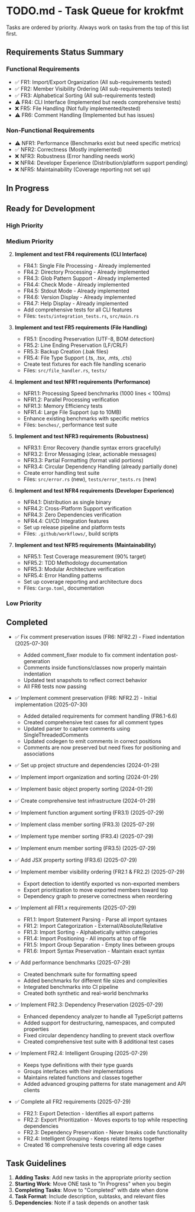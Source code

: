 # TODO.md - Task Queue for krokfmt

Tasks are ordered by priority. Always work on tasks from the top of this list first.

## Requirements Status Summary

### Functional Requirements
- ✅ FR1: Import/Export Organization (All sub-requirements tested)
- ✅ FR2: Member Visibility Ordering (All sub-requirements tested)
- ✅ FR3: Alphabetical Sorting (All sub-requirements tested)
- ⚠️  FR4: CLI Interface (Implemented but needs comprehensive tests)
- ❌ FR5: File Handling (Not fully implemented/tested)
- ⚠️  FR6: Comment Handling (Implemented but has issues)

### Non-Functional Requirements
- ⚠️  NFR1: Performance (Benchmarks exist but need specific metrics)
- ✅ NFR2: Correctness (Mostly implemented)
- ❌ NFR3: Robustness (Error handling needs work)
- ❌ NFR4: Developer Experience (Distribution/platform support pending)
- ❌ NFR5: Maintainability (Coverage reporting not set up)

## In Progress
<!-- Move ONE task here when you start working on it -->

## Ready for Development

### High Priority

### Medium Priority

2. **Implement and test FR4 requirements (CLI Interface)**
   - FR4.1: Single File Processing - Already implemented
   - FR4.2: Directory Processing - Already implemented
   - FR4.3: Glob Pattern Support - Already implemented
   - FR4.4: Check Mode - Already implemented
   - FR4.5: Stdout Mode - Already implemented
   - FR4.6: Version Display - Already implemented
   - FR4.7: Help Display - Already implemented
   - Add comprehensive tests for all CLI features
   - Files: `tests/integration_tests.rs`, `src/main.rs`

3. **Implement and test FR5 requirements (File Handling)**
   - FR5.1: Encoding Preservation (UTF-8, BOM detection)
   - FR5.2: Line Ending Preservation (LF/CRLF)
   - FR5.3: Backup Creation (.bak files)
   - FR5.4: File Type Support (.ts, .tsx, .mts, .cts)
   - Create test fixtures for each file handling scenario
   - Files: `src/file_handler.rs`, `tests/`

4. **Implement and test NFR1 requirements (Performance)**
   - NFR1.1: Processing Speed benchmarks (1000 lines < 100ms)
   - NFR1.2: Parallel Processing verification
   - NFR1.3: Memory Efficiency tests
   - NFR1.4: Large File Support (up to 10MB)
   - Enhance existing benchmarks with specific metrics
   - Files: `benches/`, performance test suite

5. **Implement and test NFR3 requirements (Robustness)**
   - NFR3.1: Error Recovery (handle syntax errors gracefully)
   - NFR3.2: Error Messaging (clear, actionable messages)
   - NFR3.3: Partial Formatting (format valid portions)
   - NFR3.4: Circular Dependency Handling (already partially done)
   - Create error handling test suite
   - Files: `src/error.rs` (new), `tests/error_tests.rs` (new)

6. **Implement and test NFR4 requirements (Developer Experience)**
   - NFR4.1: Distribution as single binary
   - NFR4.2: Cross-Platform Support verification
   - NFR4.3: Zero Dependencies verification
   - NFR4.4: CI/CD Integration features
   - Set up release pipeline and platform tests
   - Files: `.github/workflows/`, build scripts

7. **Implement and test NFR5 requirements (Maintainability)**
   - NFR5.1: Test Coverage measurement (90% target)
   - NFR5.2: TDD Methodology documentation
   - NFR5.3: Modular Architecture verification
   - NFR5.4: Error Handling patterns
   - Set up coverage reporting and architecture docs
   - Files: `Cargo.toml`, documentation

### Low Priority

## Completed
<!-- Move completed tasks here with completion date -->

- ✅ Fix comment preservation issues (FR6: NFR2.2) - Fixed indentation (2025-07-30)
  - Added comment_fixer module to fix comment indentation post-generation
  - Comments inside functions/classes now properly maintain indentation
  - Updated test snapshots to reflect correct behavior
  - All FR6 tests now passing

- ✅ Implement comment preservation (FR6: NFR2.2) - Initial implementation (2025-07-30)
  - Added detailed requirements for comment handling (FR6.1-6.6)
  - Created comprehensive test cases for all comment types
  - Updated parser to capture comments using SingleThreadedComments
  - Updated codegen to emit comments in correct positions
  - Comments are now preserved but need fixes for positioning and associations

- ✅ Set up project structure and dependencies (2024-01-29)
- ✅ Implement import organization and sorting (2024-01-29)
- ✅ Implement basic object property sorting (2024-01-29)
- ✅ Create comprehensive test infrastructure (2024-01-29)
- ✅ Implement function argument sorting (FR3.1) (2025-07-29)
- ✅ Implement class member sorting (FR3.3) (2025-07-29)
- ✅ Implement type member sorting (FR3.4) (2025-07-29)
- ✅ Implement enum member sorting (FR3.5) (2025-07-29)
- ✅ Add JSX property sorting (FR3.6) (2025-07-29)
- ✅ Implement member visibility ordering (FR2.1 & FR2.2) (2025-07-29)
  - Export detection to identify exported vs non-exported members
  - Export prioritization to move exported members toward top
  - Dependency graph to preserve correctness when reordering
- ✅ Implement all FR1.x requirements (2025-07-29)
  - FR1.1: Import Statement Parsing - Parse all import syntaxes
  - FR1.2: Import Categorization - External/Absolute/Relative
  - FR1.3: Import Sorting - Alphabetically within categories
  - FR1.4: Import Positioning - All imports at top of file
  - FR1.5: Import Group Separation - Empty lines between groups
  - FR1.6: Import Syntax Preservation - Maintain exact syntax
- ✅ Add performance benchmarks (2025-07-29)
  - Created benchmark suite for formatting speed
  - Added benchmarks for different file sizes and complexities
  - Integrated benchmarks into CI pipeline
  - Created both synthetic and real-world benchmarks
- ✅ Implement FR2.3: Dependency Preservation (2025-07-29)
  - Enhanced dependency analyzer to handle all TypeScript patterns
  - Added support for destructuring, namespaces, and computed properties
  - Fixed circular dependency handling to prevent stack overflow
  - Created comprehensive test suite with 8 additional test cases
- ✅ Implement FR2.4: Intelligent Grouping (2025-07-29)
  - Keeps type definitions with their type guards
  - Groups interfaces with their implementations
  - Maintains related functions and classes together
  - Added advanced grouping patterns for state management and API clients
- ✅ Complete all FR2 requirements (2025-07-29)
  - FR2.1: Export Detection - Identifies all export patterns
  - FR2.2: Export Prioritization - Moves exports to top while respecting dependencies
  - FR2.3: Dependency Preservation - Never breaks code functionality
  - FR2.4: Intelligent Grouping - Keeps related items together
  - Created 16 comprehensive tests covering all edge cases

## Task Guidelines

1. **Adding Tasks**: Add new tasks in the appropriate priority section
2. **Starting Work**: Move ONE task to "In Progress" when you begin
3. **Completing Tasks**: Move to "Completed" with date when done
4. **Task Format**: Include description, subtasks, and relevant files
5. **Dependencies**: Note if a task depends on another task